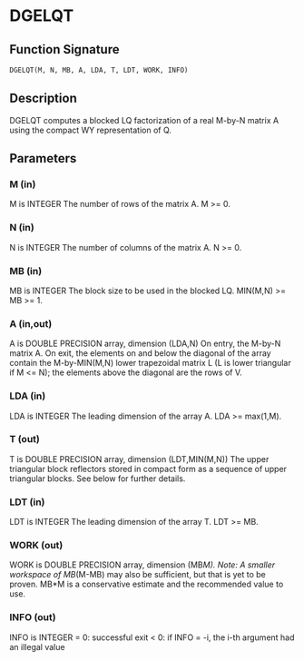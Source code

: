 # DGELQT

## Function Signature

```fortran
DGELQT(M, N, MB, A, LDA, T, LDT, WORK, INFO)
```

## Description


 DGELQT computes a blocked LQ factorization of a real M-by-N matrix A
 using the compact WY representation of Q.

## Parameters

### M (in)

M is INTEGER The number of rows of the matrix A. M >= 0.

### N (in)

N is INTEGER The number of columns of the matrix A. N >= 0.

### MB (in)

MB is INTEGER The block size to be used in the blocked LQ. MIN(M,N) >= MB >= 1.

### A (in,out)

A is DOUBLE PRECISION array, dimension (LDA,N) On entry, the M-by-N matrix A. On exit, the elements on and below the diagonal of the array contain the M-by-MIN(M,N) lower trapezoidal matrix L (L is lower triangular if M <= N); the elements above the diagonal are the rows of V.

### LDA (in)

LDA is INTEGER The leading dimension of the array A. LDA >= max(1,M).

### T (out)

T is DOUBLE PRECISION array, dimension (LDT,MIN(M,N)) The upper triangular block reflectors stored in compact form as a sequence of upper triangular blocks. See below for further details.

### LDT (in)

LDT is INTEGER The leading dimension of the array T. LDT >= MB.

### WORK (out)

WORK is DOUBLE PRECISION array, dimension (MB*M). Note: A smaller workspace of MB*(M-MB) may also be sufficient, but that is yet to be proven. MB*M is a conservative estimate and the recommended value to use.

### INFO (out)

INFO is INTEGER = 0: successful exit < 0: if INFO = -i, the i-th argument had an illegal value

